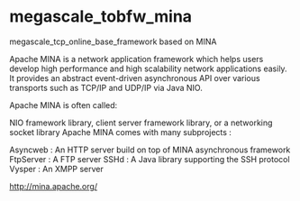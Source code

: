 # megascale_tobfw_mina

megascale_tcp_online_base_framework based on MINA

Apache MINA is a network application framework which helps users develop high performance and high scalability network applications easily. It provides an abstract event-driven asynchronous API over various transports such as TCP/IP and UDP/IP via Java NIO.

Apache MINA is often called:

NIO framework library,
client server framework library, or
a networking socket library
Apache MINA comes with many subprojects :

Asyncweb : An HTTP server build on top of MINA asynchronous framework
FtpServer : A FTP server
SSHd : A Java library supporting the SSH protocol
Vysper : An XMPP server


http://mina.apache.org/
